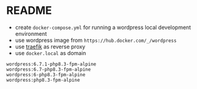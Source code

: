 # README

- create `docker-compose.yml` for running a wordpress local development environment
- use wordpress image from `https://hub.docker.com/_/wordpress`
- use [traefik](https://hub.docker.com/_/traefik) as reverse proxy
- use `docker.local` as domain

```
wordpress:6.7.1-php8.3-fpm-alpine
wordpress:6.7-php8.3-fpm-alpine
wordpress:6-php8.3-fpm-alpine
wordpress:php8.3-fpm-alpine
```